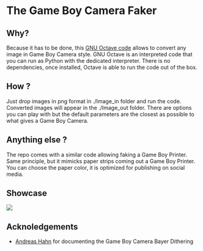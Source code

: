 # The Game Boy Camera Faker

## Why?
Because it has to be done, this [GNU Octave code](https://octave.org/) allows to convert any image in Game Boy Camera style. GNU Octave is an interpreted code that you can run as Python with the dedicated interpreter. There is no dependencies, once installed, Octave is able to run the code out of the box.

## How ?
Just drop images in png format in ./Image_in folder and run the code. Converted images will appear in the ./Image_out folder. There are options you can play with but the default parameters are the closest as possible to what gives a Game Boy Camera.

## Anything else ?
The repo comes with a similar code allowing faking a Game Boy Printer. Same principle, but it mimicks paper strips coming out a Game Boy Printer. You can choose the paper color, it is optimized for publishing on social media.

## Showcase
![](Pulp.gif)

## Acknoledgements
- [Andreas Hahn](https://github.com/HerrZatacke/dither-pattern-gen) for documenting the Game Boy Camera Bayer Dithering
